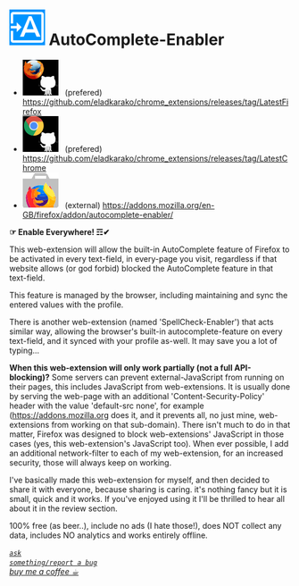 <h1><img src="resources/icon.png" height="64" width="64"/> AutoComplete-Enabler</h1>

<ul>
<li><img src="../_resources/github_firefox.png"/> &nbsp; (prefered) <a href="https://github.com/eladkarako/chrome_extensions/releases/tag/LatestFirefox">https://github.com/eladkarako/chrome_extensions/releases/tag/LatestFirefox</a></li>
<li><img src="../_resources/github_chrome.png"/>  &nbsp; (prefered) <a href="https://github.com/eladkarako/chrome_extensions/releases/tag/LatestChrome">https://github.com/eladkarako/chrome_extensions/releases/tag/LatestChrome</a></li>
<!-- li><img src="../_resources/store_chrome.png"/>   &nbsp; (external) <a href="https://chrome.google.com/webstore/detail/niekhfkkkdlijikahmbnalbdjplhckfp/">https://chrome.google.com/webstore/detail/niekhfkkkdlijikahmbnalbdjplhckfp/</a></li -->
<li><img src="../_resources/store_firefox.png"/>  &nbsp; (external) <a href="https://addons.mozilla.org/en-GB/firefox/addon/autocomplete-enabler/">https://addons.mozilla.org/en-GB/firefox/addon/autocomplete-enabler/</a></li>
</ul>

<strong>☞︎ Enable Everywhere! ☶︎✔︎</strong>

This web-extension will allow the built-in AutoComplete feature of Firefox to be activated in every text-field, in every-page you visit, regardless if that website allows (or god forbid) blocked the AutoComplete feature in that text-field.

This feature is managed by the browser, including maintaining and sync the entered values with the profile.

There is another web-extension (named 'SpellCheck-Enabler') that acts similar way, 
allowing the browser's built-in autocomplete-feature on every text-field, and it synced with your profile as-well. It may save you a lot of typing...


<strong>When this web-extension will only work partially (not a full API-blocking)?</strong>
Some servers can prevent external-JavaScript from running on their pages, this includes JavaScript from web-extensions. It is usually done by serving the web-page with an additional 'Content-Security-Policy' header with the value 'default-src none', for example (https://addons.mozilla.org does it, and it prevents all, no just mine, web-extensions from working on that sub-domain). There isn't much to do in that matter, Firefox was designed to block web-extensions' JavaScript in those cases (yes, this web-extension's JavaScript too). When ever possible, I add an additional network-filter to each of my web-extension, for an increased security, those will always keep on working.

I've basically made this web-extension for myself, and then decided to share it with everyone, because sharing is caring. it's nothing fancy but it is small, quick and it works. If you've enjoyed using it I'll be thrilled to hear all about it in the review section. 

100% free (as beer..), include no ads (I hate those!), does NOT collect any data, includes NO analytics and works entirely offline.







<!-- <a href="https://paypal.me/e1adkarak0"><img src="https://www.paypalobjects.com/webstatic/mktg/Logo/pp-logo-100px.png" alt="PayPal Donation"></a> -->
<a href="https://github.com/eladkarako/chrome_extensions/issues/new?title=AutoComplete-Enabler%20-%20"><em><code>ask something/report a bug</code></em></a>  
<a href="https://paypal.me/e1adkarak0/5USD"><em>buy me a coffee ☕︎</em></a>  
